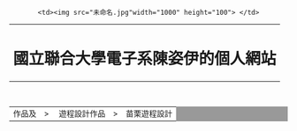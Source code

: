 <html>
<head><meta charset="UTF-8"></head>
<body>
<center>
<div id="head">
<table width="1000" border="0" cellpadding="0" cellspacing="0">
<tr>

	<td><img src="未命名.jpg"width="1000" height="100"> </td>
	
</tr>

<tr>
	<td align="center"> <h1> 國立聯合大學電子系陳姿伊的個人網站</h1></td>
	
</tr>
</table>
</div>

<div id="nav1"><br>
<table width="1000" border="0" cellpadding="0" cellspacing="1"  bgcolor="#999999">
<tr>
	<td bgcolor="#FFFFFF"><a herf="index.htm">作品及</a>　>　
<a herf="index.htm">遊程設計作品</a>　>　苗栗遊程設計</td>
</tr>
</body>
</html>	
